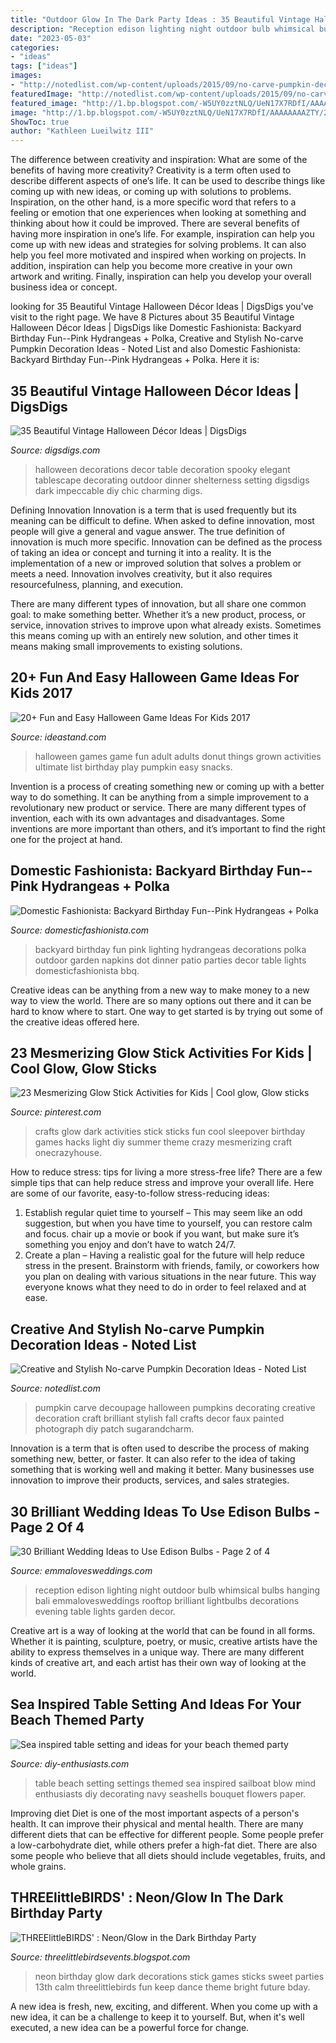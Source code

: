 ```yaml
---
title: "Outdoor Glow In The Dark Party Ideas : 35 Beautiful Vintage Halloween Décor Ideas"
description: "Reception edison lighting night outdoor bulb whimsical bulbs hanging bali emmalovesweddings rooftop brilliant lightbulbs decorations evening table lights garden decor"
date: "2023-05-03"
categories:
- "ideas"
tags: ["ideas"]
images:
- "http://notedlist.com/wp-content/uploads/2015/09/no-carve-pumpkin-decoration-ideas/11-creative-no-carve-pumpkin-decoration-ideas.jpg"
featuredImage: "http://notedlist.com/wp-content/uploads/2015/09/no-carve-pumpkin-decoration-ideas/11-creative-no-carve-pumpkin-decoration-ideas.jpg"
featured_image: "http://1.bp.blogspot.com/-W5UY0zztNLQ/UeN17X7RDfI/AAAAAAAAZTY/2MUmIgV9_Ak/s1600/Pink+Backyard+Birthday+Party-46.jpg"
image: "http://1.bp.blogspot.com/-W5UY0zztNLQ/UeN17X7RDfI/AAAAAAAAZTY/2MUmIgV9_Ak/s1600/Pink+Backyard+Birthday+Party-46.jpg"
ShowToc: true
author: "Kathleen Lueilwitz III"
---
```



The difference between creativity and inspiration: What are some of the benefits of having more creativity?
Creativity is a term often used to describe different aspects of one’s life. It can be used to describe things like coming up with new ideas, or coming up with solutions to problems. Inspiration, on the other hand, is a more specific word that refers to a feeling or emotion that one experiences when looking at something and thinking about how it could be improved.
There are several benefits of having more inspiration in one’s life. For example, inspiration can help you come up with new ideas and strategies for solving problems. It can also help you feel more motivated and inspired when working on projects. In addition, inspiration can help you become more creative in your own artwork and writing. Finally, inspiration can help you develop your overall business idea or concept.

	

		
looking for 35 Beautiful Vintage Halloween Décor Ideas | DigsDigs you've visit to the right page. We have 8 Pictures about 35 Beautiful Vintage Halloween Décor Ideas | DigsDigs like Domestic Fashionista: Backyard Birthday Fun--Pink Hydrangeas + Polka, Creative and Stylish No-carve Pumpkin Decoration Ideas - Noted List and also Domestic Fashionista: Backyard Birthday Fun--Pink Hydrangeas + Polka. Here it is:
		
    
## 35 Beautiful Vintage Halloween Décor Ideas | DigsDigs

<img loading=lazy src="http://www.digsdigs.com/photos/beautiful-vintage-halloween-decor-ideas-14.jpg" onerror="this.onerror=null;this.src='https://tse1.mm.bing.net/th?id=OIP.tn99MrXHOZCxtBN3SHR6KwHaLH&amp;pid=15.1';" alt="35 Beautiful Vintage Halloween Décor Ideas | DigsDigs">

_Source: digsdigs.com_

>halloween decorations decor table decoration spooky elegant tablescape decorating outdoor dinner shelterness setting digsdigs dark impeccable diy chic charming digs. 

	

Defining Innovation
Innovation is a term that is used frequently but its meaning can be difficult to define. When asked to define innovation, most people will give a general and vague answer. The true definition of innovation is much more specific.
Innovation can be defined as the process of taking an idea or concept and turning it into a reality. It is the implementation of a new or improved solution that solves a problem or meets a need. Innovation involves creativity, but it also requires resourcefulness, planning, and execution.

There are many different types of innovation, but all share one common goal: to make something better. Whether it’s a new product, process, or service, innovation strives to improve upon what already exists. Sometimes this means coming up with an entirely new solution, and other times it means making small improvements to existing solutions.

    
## 20+ Fun And Easy Halloween Game Ideas For Kids 2017

<img loading=lazy src="https://ideastand.com/wp-content/uploads/2016/10/halloween-game-ideas-for-kids/3-halloween-game-ideas-for-kids.jpg" onerror="this.onerror=null;this.src='https://tse4.mm.bing.net/th?id=OIP.iTUVz5gTLng4G08QKj4LIwAAAA&amp;pid=15.1';" alt="20+ Fun and Easy Halloween Game Ideas For Kids 2017">

_Source: ideastand.com_

>halloween games game fun adult adults donut things grown activities ultimate list birthday play pumpkin easy snacks. 

	

Invention is a process of creating something new or coming up with a better way to do something. It can be anything from a simple improvement to a revolutionary new product or service. There are many different types of invention, each with its own advantages and disadvantages. Some inventions are more important than others, and it’s important to find the right one for the project at hand.

    
## Domestic Fashionista: Backyard Birthday Fun--Pink Hydrangeas + Polka

<img loading=lazy src="http://1.bp.blogspot.com/-W5UY0zztNLQ/UeN17X7RDfI/AAAAAAAAZTY/2MUmIgV9_Ak/s1600/Pink+Backyard+Birthday+Party-46.jpg" onerror="this.onerror=null;this.src='https://tse4.mm.bing.net/th?id=OIP.GYHJ6LjFw11ygzxboWqg5wHaLG&amp;pid=15.1';" alt="Domestic Fashionista: Backyard Birthday Fun--Pink Hydrangeas + Polka">

_Source: domesticfashionista.com_

>backyard birthday fun pink lighting hydrangeas decorations polka outdoor garden napkins dot dinner patio parties decor table lights domesticfashionista bbq. 

	

Creative ideas can be anything from a new way to make money to a new way to view the world. There are so many options out there and it can be hard to know where to start. One way to get started is by trying out some of the creative ideas offered here.

    
## 23 Mesmerizing Glow Stick Activities For Kids | Cool Glow, Glow Sticks

<img loading=lazy src="https://i.pinimg.com/736x/0b/10/16/0b1016971b699d44221fa603b8614d8c--fun-sleepover-crafts-for-girls-summer-party-ideas-for-kids.jpg" onerror="this.onerror=null;this.src='https://tse4.mm.bing.net/th?id=OIP.lTH2bynQPGpLytd6UfH3OgHaO0&amp;pid=15.1';" alt="23 Mesmerizing Glow Stick Activities for Kids | Cool glow, Glow sticks">

_Source: pinterest.com_

>crafts glow dark activities stick sticks fun cool sleepover birthday games hacks light diy summer theme crazy mesmerizing craft onecrazyhouse. 

	

How to reduce stress: tips for living a more stress-free life?
There are a few simple tips that can help reduce stress and improve your overall life. Here are some of our favorite, easy-to-follow stress-reducing ideas: 
1. Establish regular quiet time to yourself – This may seem like an odd suggestion, but when you have time to yourself, you can restore calm and focus. chair up a movie or book if you want, but make sure it’s something you enjoy and don’t have to watch 24/7. 
2. Create a plan – Having a realistic goal for the future will help reduce stress in the present. Brainstorm with friends, family, or coworkers how you plan on dealing with various situations in the near future. This way everyone knows what they need to do in order to feel relaxed and at ease. 

    
## Creative And Stylish No-carve Pumpkin Decoration Ideas - Noted List

<img loading=lazy src="http://notedlist.com/wp-content/uploads/2015/09/no-carve-pumpkin-decoration-ideas/11-creative-no-carve-pumpkin-decoration-ideas.jpg" onerror="this.onerror=null;this.src='https://tse3.mm.bing.net/th?id=OIP.FcCVqe34KMV8vLBzP-8DEQHaLH&amp;pid=15.1';" alt="Creative and Stylish No-carve Pumpkin Decoration Ideas - Noted List">

_Source: notedlist.com_

>pumpkin carve decoupage halloween pumpkins decorating creative decoration craft brilliant stylish fall crafts decor faux painted photograph diy patch sugarandcharm. 

	

Innovation is a term that is often used to describe the process of making something new, better, or faster. It can also refer to the idea of taking something that is working well and making it better. Many businesses use innovation to improve their products, services, and sales strategies.

    
## 30 Brilliant Wedding Ideas To Use Edison Bulbs - Page 2 Of 4

<img loading=lazy src="http://emmalovesweddings.com/wp-content/uploads/2017/10/whimsical-wedding-reception-ideas-with-edison-bulb-lighting.jpg" onerror="this.onerror=null;this.src='https://tse3.mm.bing.net/th?id=OIP.QiHH8hnaVEcsWr8ECogbUQHaJ6&amp;pid=15.1';" alt="30 Brilliant Wedding Ideas to Use Edison Bulbs - Page 2 of 4">

_Source: emmalovesweddings.com_

>reception edison lighting night outdoor bulb whimsical bulbs hanging bali emmalovesweddings rooftop brilliant lightbulbs decorations evening table lights garden decor. 

	

Creative art is a way of looking at the world that can be found in all forms. Whether it is painting, sculpture, poetry, or music, creative artists have the ability to express themselves in a unique way. There are many different kinds of creative art, and each artist has their own way of looking at the world.

    
## Sea Inspired Table Setting And Ideas For Your Beach Themed Party

<img loading=lazy src="http://www.diy-enthusiasts.com/wp-content/uploads/2013/05/table-setting-beach-themed-party-paper-sailboat.jpg" onerror="this.onerror=null;this.src='https://tse2.mm.bing.net/th?id=OIP.aejKPUtlbdIx5fhJeNZWPQHaIF&amp;pid=15.1';" alt="Sea inspired table setting and ideas for your beach themed party">

_Source: diy-enthusiasts.com_

>table beach setting settings themed sea inspired sailboat blow mind enthusiasts diy decorating navy seashells bouquet flowers paper. 

	

Improving diet
Diet is one of the most important aspects of a person's health. It can improve their physical and mental health. There are many different diets that can be effective for different people. Some people prefer a low-carbohydrate diet, while others prefer a high-fat diet. There are also some people who believe that all diets should include vegetables, fruits, and whole grains.

    
## THREElittleBIRDS&#039; : Neon/Glow In The Dark Birthday Party

<img loading=lazy src="https://4.bp.blogspot.com/-cXhmWlq_EbQ/UpVs2L_Q2nI/AAAAAAAAEtc/2JWxHB-3VyA/s1600/IMG_1796.jpg" onerror="this.onerror=null;this.src='https://tse4.mm.bing.net/th?id=OIP.niE7tceYPSzR7kGoahINEAHaLH&amp;pid=15.1';" alt="THREElittleBIRDS&#039; : Neon/Glow in the Dark Birthday Party">

_Source: threelittlebirdsevents.blogspot.com_

>neon birthday glow dark decorations stick games sticks sweet parties 13th calm threelittlebirds fun keep dance theme bright future bday. 

	

A new idea is fresh, new, exciting, and different. When you come up with a new idea, it can be a challenge to keep it to yourself. But, when it's well executed, a new idea can be a powerful force for change.

